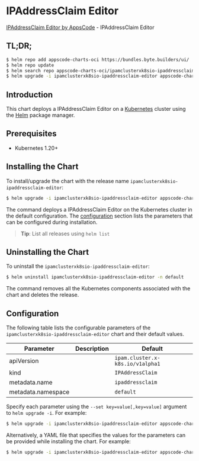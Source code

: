 # IPAddressClaim Editor

[IPAddressClaim Editor by AppsCode](https://byte.builders) - IPAddressClaim Editor

## TL;DR;

```bash
$ helm repo add appscode-charts-oci https://bundles.byte.builders/ui/
$ helm repo update
$ helm search repo appscode-charts-oci/ipamclusterxk8sio-ipaddressclaim-editor --version=v0.4.18
$ helm upgrade -i ipamclusterxk8sio-ipaddressclaim-editor appscode-charts-oci/ipamclusterxk8sio-ipaddressclaim-editor -n default --create-namespace --version=v0.4.18
```

## Introduction

This chart deploys a IPAddressClaim Editor on a [Kubernetes](http://kubernetes.io) cluster using the [Helm](https://helm.sh) package manager.

## Prerequisites

- Kubernetes 1.20+

## Installing the Chart

To install/upgrade the chart with the release name `ipamclusterxk8sio-ipaddressclaim-editor`:

```bash
$ helm upgrade -i ipamclusterxk8sio-ipaddressclaim-editor appscode-charts-oci/ipamclusterxk8sio-ipaddressclaim-editor -n default --create-namespace --version=v0.4.18
```

The command deploys a IPAddressClaim Editor on the Kubernetes cluster in the default configuration. The [configuration](#configuration) section lists the parameters that can be configured during installation.

> **Tip**: List all releases using `helm list`

## Uninstalling the Chart

To uninstall the `ipamclusterxk8sio-ipaddressclaim-editor`:

```bash
$ helm uninstall ipamclusterxk8sio-ipaddressclaim-editor -n default
```

The command removes all the Kubernetes components associated with the chart and deletes the release.

## Configuration

The following table lists the configurable parameters of the `ipamclusterxk8sio-ipaddressclaim-editor` chart and their default values.

|     Parameter      | Description |                   Default                   |
|--------------------|-------------|---------------------------------------------|
| apiVersion         |             | <code>ipam.cluster.x-k8s.io/v1alpha1</code> |
| kind               |             | <code>IPAddressClaim</code>                 |
| metadata.name      |             | <code>ipaddressclaim</code>                 |
| metadata.namespace |             | <code>default</code>                        |


Specify each parameter using the `--set key=value[,key=value]` argument to `helm upgrade -i`. For example:

```bash
$ helm upgrade -i ipamclusterxk8sio-ipaddressclaim-editor appscode-charts-oci/ipamclusterxk8sio-ipaddressclaim-editor -n default --create-namespace --version=v0.4.18 --set apiVersion=ipam.cluster.x-k8s.io/v1alpha1
```

Alternatively, a YAML file that specifies the values for the parameters can be provided while
installing the chart. For example:

```bash
$ helm upgrade -i ipamclusterxk8sio-ipaddressclaim-editor appscode-charts-oci/ipamclusterxk8sio-ipaddressclaim-editor -n default --create-namespace --version=v0.4.18 --values values.yaml
```
